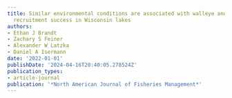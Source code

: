 ```yaml
---
title: Similar environmental conditions are associated with walleye and yellow perch
  recruitment success in Wisconsin lakes
authors:
- Ethan J Brandt
- Zachary S Feiner
- Alexander W Latzka
- Daniel A Isermann
date: '2022-01-01'
publishDate: '2024-04-16T20:40:05.278524Z'
publication_types:
- article-journal
publication: '*North American Journal of Fisheries Management*'
---
```


